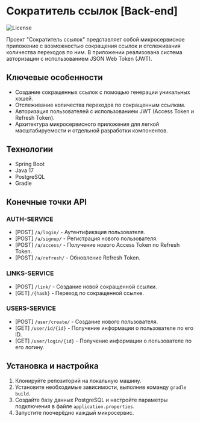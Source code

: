 # Сократитель ссылок [Back-end]

![License](https://img.shields.io/badge/license-MIT-blue.svg)

Проект "Сократитель ссылок" представляет собой микросервисное приложение с возможностью сокращения ссылок и отслеживания количества переходов по ним. В приложении реализована система авторизации с использованием JSON Web Token (JWT).

## Ключевые особенности

- Создание сокращенных ссылок с помощью генерации уникальных хэшей.
- Отслеживание количества переходов по сокращенным ссылкам.
- Авторизация пользователей с использованием JWT (Access Token и Refresh Token).
- Архитектура микросервисного приложения для легкой масштабируемости и отдельной разработки компонентов.

## Технологии

- Spring Boot
- Java 17
- PostgreSQL
- Gradle

## Конечные точки API

### AUTH-SERVICE

- [POST] `/a/login/` - Аутентификация пользователя.
- [POST] `/a/signup/` - Регистрация нового пользователя.
- [POST] `/a/access/` - Получение нового Access Token по Refresh Token.
- [POST] `/a/refresh/` - Обновление Refresh Token.

### LINKS-SERVICE

- [POST] `/link/` - Создание новой сокращенной ссылки.
- [GET] `/{hash}` - Переход по сокращенной ссылке.

### USERS-SERVICE

- [POST] `/user/create/` - Создание нового пользователя.
- [GET] `/user/id/{id}` - Получение информации о пользователе по его ID.
- [GET] `/user/login/{id}` - Получение информации о пользователе по его логину.

## Установка и настройка

1. Клонируйте репозиторий на локальную машину.
2. Установите необходимые зависимости, выполнив команду `gradle build`.
3. Создайте базу данных PostgreSQL и настройте параметры подключения в файле `application.properties`.
4. Запустите поочерёдно каждый микросервис.
